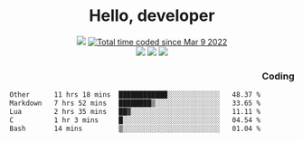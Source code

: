 # <div align='center' >Hello, developer</div>

<div align='center'>
  <a ><img src="https://img.shields.io/badge/dynamic/json?url=https%3A%2F%2Fapi.swo.moe%2Fstats%2Fgithub%2FFree-Aaron-Li&query=count&color=181717&label=GitHub&labelColor=282c34&logo=github&suffix=+follows&cacheSeconds=3600"></a>
  <a href="https://wakatime.com/@fe40087f-8eae-48dc-9950-ad0633db1591"><img src="https://wakatime.com/badge/user/fe40087f-8eae-48dc-9950-ad0633db1591.svg" alt="Total time coded since Mar 9 2022" /></a>
</div>
<div align='center'>
  <a><img src="https://img.shields.io/badge/Rookie-blue?style=plastic&logo=c&logoColor=blue&labelColor=F5B7DB"></a>
  <a><img src="https://img.shields.io/badge/Rookie-blue?style=plastic&logo=c%2B%2B&logoColor=blue&labelColor=F5B7DB"></a> 
  <a><img src="https://img.shields.io/badge/Rookie-blue?style=plastic&logo=python&logoColor=blue&labelColor=F5B7DB"></a> 
</div>

<div align='right'>
  <h3>Coding</h3>
</div>

<!--START_SECTION:waka-->

```txt
Other      11 hrs 18 mins  ████████████░░░░░░░░░░░░░   48.37 %
Markdown   7 hrs 52 mins   ████████▒░░░░░░░░░░░░░░░░   33.65 %
Lua        2 hrs 35 mins   ██▓░░░░░░░░░░░░░░░░░░░░░░   11.11 %
C          1 hr 3 mins     █░░░░░░░░░░░░░░░░░░░░░░░░   04.54 %
Bash       14 mins         ▒░░░░░░░░░░░░░░░░░░░░░░░░   01.04 %
```

<!--END_SECTION:waka-->





